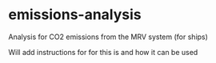 # emissions-analysis
Analysis for CO2 emissions from the MRV system (for ships)


Will add instructions for for this is and how it can be used
